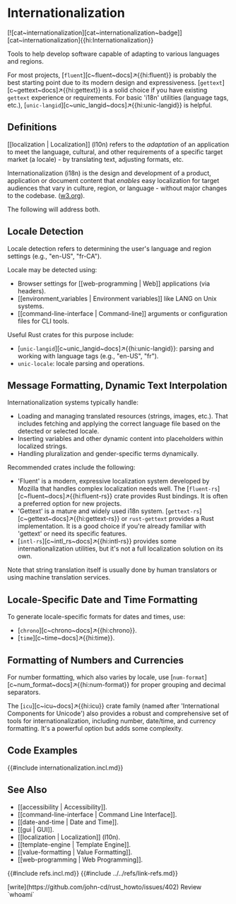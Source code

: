 # Internationalization

[![cat~internationalization][cat~internationalization~badge]][cat~internationalization]{{hi:Internationalization}}

Tools to help develop software capable of adapting to various languages and regions.

For most projects, [`fluent`][c~fluent~docs]↗{{hi:fluent}} is probably the best starting point due to its modern design and expressiveness. [`gettext`][c~gettext~docs]↗{{hi:gettext}} is a solid choice if you have existing `gettext` experience or requirements. For basic 'i18n' utilities (language tags, etc.), [`unic-langid`][c~unic_langid~docs]↗{{hi:unic-langid}} is helpful.

## Definitions

[[localization | Localization]] (l10n) refers to the *adaptation* of an application to meet the language, cultural, and other requirements of a specific target market (a locale) - by translating text, adjusting formats, etc.

Internationalization (i18n) is the design and development of a product, application or document content that *enables* easy localization for target audiences that vary in culture, region, or language - without major changes to the codebase. ([w3.org](https://www.w3.org/International/questions/qa-i18n)).

The following will address both.

## Locale Detection

Locale detection refers to determining the user's language and region settings (e.g., "en-US", "fr-CA").

Locale may be detected using:

- Browser settings for [[web-programming | Web]] applications (via headers).
- [[environment_variables | Environment variables]] like LANG on Unix systems.
- [[command-line-interface | Command-line]] arguments or configuration files for CLI tools.

Useful Rust crates for this purpose include:

- [`unic-langid`][c~unic_langid~docs]↗{{hi:unic-langid}}: parsing and working with language tags (e.g., "en-US", "fr").
- `unic-locale`: locale parsing and operations.

## Message Formatting, Dynamic Text Interpolation

Internationalization systems typically handle:

- Loading and managing translated resources (strings, images, etc.). That includes fetching and applying the correct language file based on the detected or selected locale.
- Inserting variables and other dynamic content into placeholders within localized strings.
- Handling pluralization and gender-specific terms dynamically.

Recommended crates include the following:

- 'Fluent' is a modern, expressive localization system developed by Mozilla that handles complex localization needs well. The [`fluent-rs`][c~fluent~docs]↗{{hi:fluent-rs}} crate provides Rust bindings. It is often a preferred option for new projects.
- 'Gettext' is a mature and widely used i18n system. [`gettext-rs`][c~gettext~docs]↗{{hi:gettext-rs}} or `rust-gettext` provides a Rust implementation. It is a good choice if you're already familiar with 'gettext' or need its specific features.
- [`intl-rs`][c~intl_rs~docs]↗{{hi:intl-rs}} provides some internationalization utilities, but it's not a full localization solution on its own.

Note that string translation itself is usually done by human translators or using machine translation services.

## Locale-Specific Date and Time Formatting

To generate locale-specific formats for dates and times, use:

- [`chrono`][c~chrono~docs]↗{{hi:chrono}}.
- [`time`][c~time~docs]↗{{hi:time}}.

## Formatting of Numbers and Currencies

For number formatting, which also varies by locale, use [`num-format`][c~num_format~docs]↗{{hi:num-format}} for proper grouping and decimal separators.

The [`icu`][c~icu~docs]↗{{hi:icu}} crate family (named after 'International Components for Unicode') also provides a robust and comprehensive set of tools for internationalization, including number, date/time, and currency formatting. It's a powerful option but adds some complexity.

## Code Examples

{{#include internationalization.incl.md}}

## See Also

- [[accessibility | Accessibility]].
- [[command-line-interface | Command Line Interface]].
- [[date-and-time | Date and Time]].
- [[gui | GUI]].
- [[localization | Localization]] (l10n).
- [[template-engine | Template Engine]].
- [[value-formatting | Value Formatting]].
- [[web-programming | Web Programming]].

{{#include refs.incl.md}}
{{#include ../../refs/link-refs.md}}

<div class="hidden">
[write](https://github.com/john-cd/rust_howto/issues/402)
Review `whoami`
</div>

